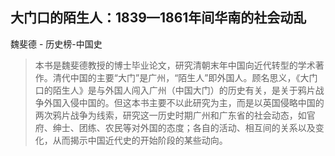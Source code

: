 ## 大门口的陌生人：1839—1861年间华南的社会动乱

魏斐德  -  历史榜-中国史

> 本书是魏斐德教授的博士毕业论文，研究清朝末年中国向近代转型的学术著作。清代中国的主要“大门”是广州，“陌生人”即外国人。顾名思义，《大门口的陌生人》是与外国人闯入广州（中国大门）的历史有关，是关于鸦片战争外国入侵中国的。但这本书主要不以此研究为主，而是以英国侵略中国的两次鸦片战争为线索，研究这一历史时期广州和广东省的社会动态，如官府、绅士、团练、农民等对外国的态度；各自的活动、相互间的关系以及变化，从而揭示中国近代史的开始阶段的某些动向。
